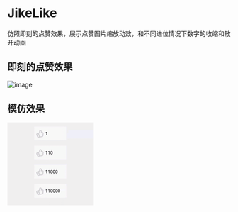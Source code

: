 # JikeLike
仿照即刻的点赞效果，展示点赞图片缩放动效，和不同进位情况下数字的收缩和散开动画

## 即刻的点赞效果
![image](https://ws4.sinaimg.cn/large/006tNbRwly1fkfa458thsg302o01eacf.gif)
## 模仿效果
![image](https://raw.githubusercontent.com/huangssh/JikeLike/master/ScreenGif.gif)
